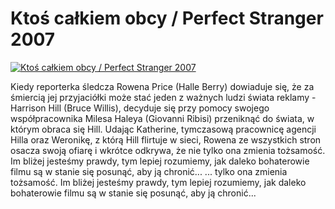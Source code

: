 Ktoś całkiem obcy / Perfect Stranger 2007 
=============
[![Ktoś całkiem obcy / Perfect Stranger 2007 ](http://vidos.pl/images/player.gif)](http://vidos.pl/ktos-calkiem-obcy-perfect-stranger-2007)

 Kiedy reporterka śledcza Rowena Price (Halle Berry) dowiaduje się, że za śmiercią jej przyjaciółki może stać jeden z ważnych ludzi świata reklamy - Harrison Hill (Bruce Willis), decyduje się przy pomocy swojego współpracownika Milesa Haleya (Giovanni Ribisi) przeniknąć do świata, w którym obraca się Hill. Udając Katherine, tymczasową pracownicę agencji Hilla oraz Weronikę, z którą Hill flirtuje w sieci, Rowena ze wszystkich stron osacza swoją ofiarę i wkrótce odkrywa, że nie tylko ona zmienia tożsamość. Im bliżej jesteśmy prawdy, tym lepiej rozumiemy, jak daleko bohaterowie filmu są w stanie się posunąć, aby ją chronić...  ... tylko ona zmienia tożsamość. Im bliżej jesteśmy prawdy, tym lepiej rozumiemy, jak daleko bohaterowie filmu są w stanie się posunąć, aby ją chronić...
